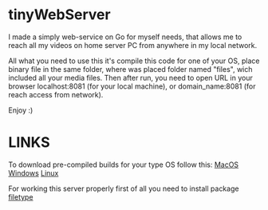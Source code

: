# tinyWebServer

I made a simply web-service on Go for myself needs, that allows me to reach all my videos on home server PC from anywhere in my local network.

All what you need to use this it's compile this code for one of your OS, place binary file in the same folder, where was placed folder named "files", wich included all your media files.
Then after run, you need to open URL in your browser localhost:8081 (for your local machine), or domain_name:8081 (for reach access from network).

Enjoy :)

# LINKS

To download pre-compiled builds for your type OS follow this:
[MacOS](https://github.com/makashov73/tinyWebServer/blob/master/build/tinyWebServer_macOS)
[Windows](https://github.com/makashov73/tinyWebServer/blob/master/build/tinyWebServer_windows.exe)
[Linux](https://github.com/makashov73/tinyWebServer/blob/master/build/tinyWebServer_linux_linux)

For working this server properly first of all you need to install package [filetype](https://github.com/h2non/filetype)
